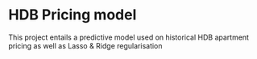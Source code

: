 # HDB Pricing model
This project entails a predictive model used on historical HDB apartment pricing as well as Lasso & Ridge regularisation
